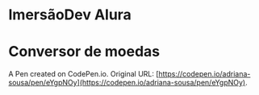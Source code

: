 # ImersãoDev Alura
# Conversor de moedas


A Pen created on CodePen.io. Original URL: [https://codepen.io/adriana-sousa/pen/eYgpNOy](https://codepen.io/adriana-sousa/pen/eYgpNOy).


